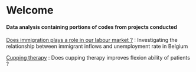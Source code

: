 # Welcome

#### Data analysis containing portions of codes from projects conducted

<a href="https://nbviewer.org/github/Togetlucky/Togetlucky.github.io/blob/main/Investigating%20long-term%20relationship%20between%202%20variables.ipynb">Does immigration plays a role in our labour market ?</a> : Investigating the relationship between immigrant inflows and unemployment rate in Belgium

<a href="https://nbviewer.org/github/Togetlucky/Togetlucky.github.io/blob/main/Cupping%20therapy.ipynb"> Cupping therapy</a> : Does cupping therapy improves flexion ability of patients ?
